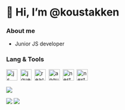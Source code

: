 # 👋 Hi, I’m @koustakken
### About me
- Junior JS developer
### Lang & Tools
<img src="https://cdn.jsdelivr.net/gh/devicons/devicon/icons/javascript/javascript-original.svg" title="js" width="30" height="30" />&nbsp;
<img src="https://cdn.jsdelivr.net/gh/devicons/devicon/icons/jquery/jquery-original.svg" title="jquery" width="30" height="30" />&nbsp;
<img src="https://cdn.jsdelivr.net/gh/devicons/devicon/icons/react/react-original.svg" title="react" width="30" height="30" />&nbsp;
<img src="https://cdn.jsdelivr.net/gh/devicons/devicon/icons/angularjs/angularjs-plain.svg" title="angular" width="30" height="30" />&nbsp;
<img src="https://cdn.jsdelivr.net/gh/devicons/devicon/icons/nestjs/nestjs-plain.svg" title="nest" width="30" height="30" />&nbsp;
<img src="https://cdn.jsdelivr.net/gh/devicons/devicon/icons/nextjs/nextjs-original.svg" title="next" width="30" height="30" />

![](http://github-profile-summary-cards.vercel.app/api/cards/profile-details?username=koustakken&theme=github)
                                     
![](http://github-profile-summary-cards.vercel.app/api/cards/repos-per-language?username=koustakken&theme=github) ![](http://github-profile-summary-cards.vercel.app/api/cards/productive-time?username=koustakken&theme=github&utcOffset=8)



<!---
koustakken/koustakken is a ✨ special ✨ repository because its `README.md` (this file) appears on your GitHub profile.
You can click the Preview link to take a look at your changes.
--->      
